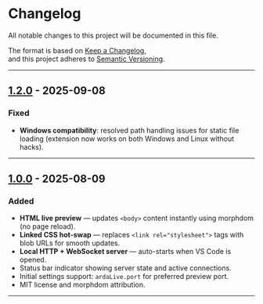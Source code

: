 # Changelog

All notable changes to this project will be documented in this file.

The format is based on [Keep a Changelog](https://keepachangelog.com/en/1.1.0/),  
and this project adheres to [Semantic Versioning](https://semver.org/spec/v2.0.0.html).

---

## [1.2.0] - 2025-09-08
### Fixed
- **Windows compatibility**: resolved path handling issues for static file loading (extension now works on both Windows and Linux without hacks).

---

## [1.0.0] - 2025-08-09
### Added
- **HTML live preview** — updates `<body>` content instantly using morphdom (no page reload).
- **Linked CSS hot-swap** — replaces `<link rel="stylesheet">` tags with blob URLs for smooth updates.
- **Local HTTP + WebSocket server** — auto-starts when VS Code is opened.
- Status bar indicator showing server state and active connections.
- Initial settings support: `ardaLive.port` for preferred preview port.
- MIT license and morphdom attribution.

---

[1.2.0]: https://github.com/tominkoltd/ardalive/releases/tag/v1.2.0  
[1.0.0]: https://github.com/tominkoltd/ardalive/releases/tag/v1.0.0
